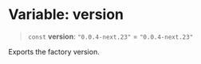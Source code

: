 # Variable: version

> `const` **version**: `"0.0.4-next.23"` = `"0.0.4-next.23"`

Exports the factory version.

